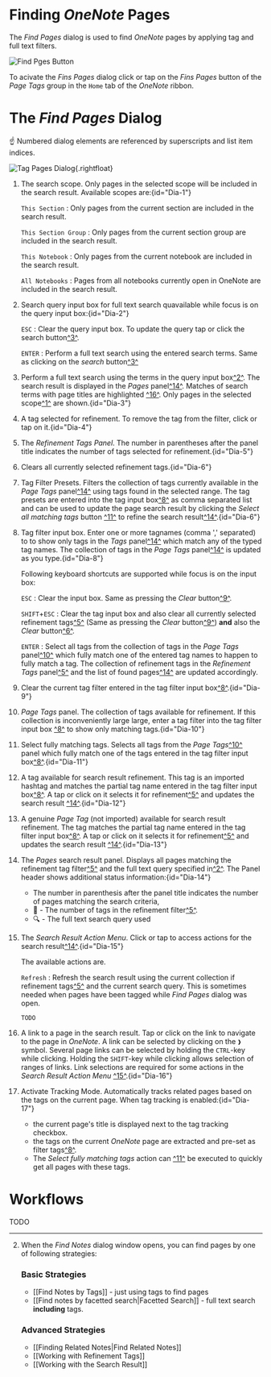 # Finding _OneNote_ Pages

The _Find Pages_ dialog is used to find _OneNote_ pages by applying tag and
full text filters.

![Find Pges Button](images/RibbonFind.png)

To acivate the _Fins Pages_ dialog click or tap on the _Fins Pages_
button of the _Page Tags_ group in the `Home` tab of the _OneNote_ ribbon.

# The _Find Pages_ Dialog

:point_up: Numbered dialog elements are referenced by superscripts and list item
indices.

![Tag Pages Dialog](images/TagPagesDialog.png){.rightfloat}

1. The search scope. Only pages in the selected scope will be included in the
   search result. Available scopes are:{id="Dia-1"}

   `This Section`
   :   Only pages from the current section are included in the search result.

   `This Section Group`
   :    Only pages from the current section group are included in the
        search result.

   `This Notebook`
   :   Only pages from the current notebook are included in the
        search result.

   `All Notebooks`
   :   Pages from all notebooks currently open in OneNote are included in the
       search result.
2. Search query input box for full text search quavailable while focus is on the
   query input box:{id="Dia-2"}

    `ESC`
    :   Clear the query input box. To update the query tap or click the search
        button[^3^](#Dia-3).

    `ENTER`
    :   Perform a full text search using the entered search terms.
       Same as clicking on the _search_ button[^3^](#Dia-3)
3. Perform a full text search using the terms in the query input
   box[^2^](#Dia-2). The search result is displayed in the _Pages_
   panel[^14^](Dia-14). Matches of search terms with page titles are highlighted
   [^16^](#Dia-16). Only pages in the selected scope[^1^](#Dia-1) are
   shown.{id="Dia-3"}
4. A tag selected for refinement. To remove the tag from the filter, click or
   tap on it.{id="Dia-4"}
5. The  _Refinement Tags Panel_. The number in parentheses after the panel title
   indicates the number of tags selected for refinement.{id="Dia-5"}
6. Clears all currently selected refinement tags.{id="Dia-6"}
7. Tag Filter Presets. Filters the collection of tags currently available in the
   _Page Tags_ panel[^14^](#Dia-14) using tags found in the selected range.
   The tag presets are entered into the
   tag input box[^8^](#Dia-8) as comma separated list and can be used to update
   the page search result by clicking the _Select all matching tags_ button
   [^11^](#Dia-11) to refine the search result[^14^](#Dia-14).{id="Dia-6"}
8. Tag filter input box. Enter one or more tagnames (comma ',' separated) to
   to show only tags in the _Tags_ panel[^14^](#Dia-14) which match any of the
   typed tag names.
   The collection of tags in the _Page Tags_ panel[^14^](#Dia-14) is updated
   as you type.{id="Dia-8"}

   Following keyboard shortcuts are supported while focus is on the
   input box:

   `ESC`
   :   Clear the input box. Same as pressing the _Clear_ button[^9^](#Dia-9).

   `SHIFT`+`ESC`
   :   Clear the tag input box and also clear all currently selected refinement
       tags[^5^](#Dia-5) (Same as pressing the _Clear_ button[^9^](#Dia-9)) **and**
       also the _Clear_ button[^6^](#Dia-6).

   `ENTER`
   :   Select all tags from the collection of tags in the _Page Tags_ panel[^10^](#Dia-10)
       which fully match one of the entered tag names to happen to fully match a tag.
       The collection of refinement tags in the _Refinement Tags_ panel[^5^](#Dia-5)
       and the list of found pages[^14^](#Dia-14) are updated accordingly.
9. Clear the current tag filter entered in the tag filter input box[^8^](#Dia-8).{id="Dia-9"}
10. _Page Tags_ panel. The collection of tags available for refinement. If this
    collection is inconveniently large large, enter a tag filter into the tag filter input box
    [^8^](#Dia-8) to show only matching tags.{id="Dia-10"}
11. Select fully matching tags. Selects all tags from the _Page Tags_[^10^](#Dia-10)
    panel which fully match one of the tags entered in the tag filter input
    box[^8^](#Dia-8).{id="Dia-11"}
12. A tag available for search result refinement. This tag is an imported hashtag
    and matches the partial tag name entered in the tag filter input box[^8^](#Dia-8).
    A tap or click on it selects it for refinement[^5^](#Dia-5) and updates the search result
    [^14^](#Dia-14).{id="Dia-12"}
13. A genuine _Page Tag_ (not imported) available for search result refinement.
    The tag matches the partial tag name entered in the tag filter input box[^8^](#Dia-8).
    A tap or click on it selects it for refinement[^5^](#Dia-5) and updates the search result
    [^14^](#Dia-14).{id="Dia-13"}
14. The _Pages_ search result panel. Displays all pages matching the refinement
    tag filter[^5^](#Dia-5) and the full text query specified in[^2^](#Dia-2).
    The Panel header shows additional status information:{id="Dia-14"}

    * The number in parenthesis after the panel title indicates the number of
      pages matching the search criteria,
    * 🔖 - The number of tags in the refinement filter[^5^](#Dia-5).
    * 🔍 - The full text search query used
15. The _Search Result Action Menu_. Click or tap to access actions for the
    search result[^14^](#Dia-14).{id="Dia-15"}

    The available actions are.
    
    `Refresh`
    :   Refresh the search result using the current collection if refinement
        tags[^5^](#Dia-5) and the current search query. This is sometimes
        needed when pages have been tagged while _Find Pages_ dialog was open.

    `TODO`
16. A link to a page in the search result. Tap or click on the link to navigate
    to the page in _OneNote_. A link can be selected by clicking on the `❱` symbol.
    Several page links can be selected by holding the `CTRL`-key while clicking.
    Holding the `SHIFT`-key while clicking allows selection of ranges of links.
    Link  selections are required for some actions in the _Search Result Action Menu_
    [^15^](#Dia-15).{id="Dia-16"}
17. Activate Tracking Mode. Automatically tracks related pages based on the tags
    on the current page. When tag tracking is enabled:{id="Dia-17"}

    * the current page's title is displayed next to the tag tracking checkbox.
    * the tags on the current _OneNote_ page are extracted and pre-set as
      filter tags[^8^](#Dia-8).
    * The _Select fully matching tags_ action can [^11^](#Dia-11) be executed to
      quickly get all pages with these tags.

# Workflows

TODO




---

2. When the _Find Notes_ dialog window opens, you can find pages by one of
   following strategies:

   ### Basic Strategies
   * [[Find Notes by Tags]] - just using tags to find pages
   * [[Find notes by facetted search|Facetted Search]] - full text search **including** tags.

   ### Advanced Strategies
   * [[Finding Related Notes|Find Related Notes]]
   * [[Working with Refinement Tags]]
   * [[Working with the Search Result]]